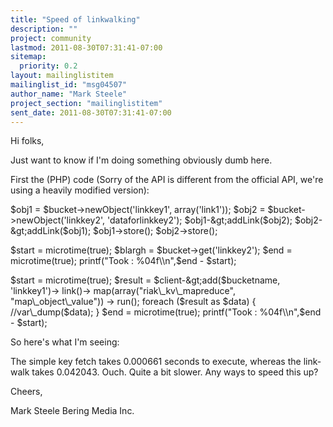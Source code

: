```yaml
---
title: "Speed of linkwalking"
description: ""
project: community
lastmod: 2011-08-30T07:31:41-07:00
sitemap:
  priority: 0.2
layout: mailinglistitem
mailinglist_id: "msg04507"
author_name: "Mark Steele"
project_section: "mailinglistitem"
sent_date: 2011-08-30T07:31:41-07:00
---
```



Hi folks,

Just want to know if I'm doing something obviously dumb here.

First the (PHP) code (Sorry of the API is different from the official API,
we're using a heavily modified version):


$obj1 = $bucket-&gt;newObject('linkkey1', array('link1'));
$obj2 = $bucket-&gt;newObject('linkkey2', 'dataforlinkkey2');
$obj1-&gt;addLink($obj2);
$obj2-&gt;addLink($obj1);
$obj1-&gt;store();
$obj2-&gt;store();

$start = microtime(true);
$blargh = $bucket-&gt;get('linkkey2');
$end = microtime(true);
printf("Took : %04f\\n",$end - $start);

$start = microtime(true);
 $result =
 $client-&gt;add($bucketname, 'linkkey1')-&gt;
 link()-&gt;
 map(array("riak\\_kv\\_mapreduce", "map\\_object\\_value")) -&gt;
 run();
 foreach ($result as $data) {
 //var\\_dump($data);
 }
$end = microtime(true);
printf("Took : %04f\\n",$end - $start);


So here's what I'm seeing:

The simple key fetch takes 0.000661 seconds to execute, whereas the
link-walk takes 0.042043. Ouch. Quite a bit slower. Any ways to speed this
up?

Cheers,

Mark Steele
Bering Media Inc.
